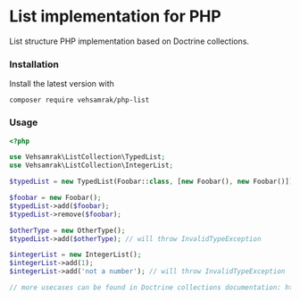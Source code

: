 # List implementation for PHP
List structure PHP implementation based on Doctrine collections.

### Installation
Install the latest version with
```
composer require vehsamrak/php-list
```

### Usage

```php
<?php

use Vehsamrak\ListCollection\TypedList;
use Vehsamrak\ListCollection\IntegerList;

$typedList = new TypedList(Foobar::class, [new Foobar(), new Foobar()]);

$foobar = new Foobar();
$typedList->add($foobar);
$typedList->remove($foobar);

$otherType = new OtherType();
$typedList->add($otherType); // will throw InvalidTypeException

$integerList = new IntegerList();
$integerList->add(1);
$integerList->add('not a number'); // will throw InvalidTypeException

// more usecases can be found in Doctrine collections documentation: https://www.doctrine-project.org/projects/doctrine-collections/en/latest/index.html
```
